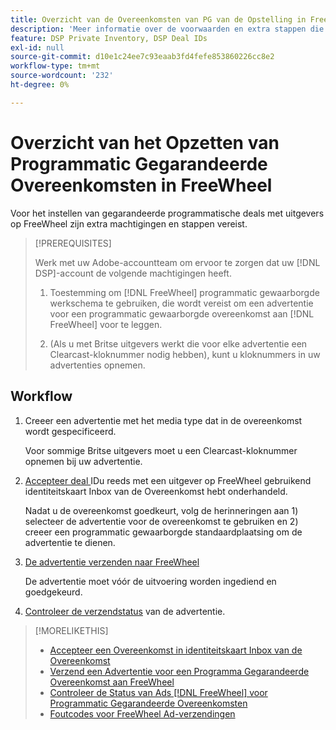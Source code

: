 ```yaml
---
title: Overzicht van de Overeenkomsten van PG van de Opstelling in FreeWheel
description: 'Meer informatie over de voorwaarden en extra stappen die nodig zijn om advertenties voor gegarandeerde programmatische deals met uitgevers op FreeWheel uit te voeren. '
feature: DSP Private Inventory, DSP Deal IDs
exl-id: null
source-git-commit: d10e1c24ee7c93eaab3fd4fefe853860226cc8e2
workflow-type: tm+mt
source-wordcount: '232'
ht-degree: 0%

---
```


# Overzicht van het Opzetten van Programmatic Gegarandeerde Overeenkomsten in FreeWheel

Voor het instellen van gegarandeerde programmatische deals met uitgevers op FreeWheel zijn extra machtigingen en stappen vereist.

>[!PREREQUISITES]
>
>Werk met uw Adobe-accountteam om ervoor te zorgen dat uw [!DNL DSP]-account de volgende machtigingen heeft.
>
>1. Toestemming om [!DNL FreeWheel] programmatic gewaarborgde werkschema te gebruiken, die wordt vereist om een advertentie voor een programmatic gewaarborgde overeenkomst aan [!DNL FreeWheel] voor te leggen.
>
>1. (Als u met Britse uitgevers werkt die voor elke advertentie een Clearcast-kloknummer nodig hebben), kunt u kloknummers in uw advertenties opnemen.


## Workflow

1. Creeer een advertentie met het media type dat in de overeenkomst wordt gespecificeerd.

   Voor sommige Britse uitgevers moet u een Clearcast-kloknummer opnemen bij uw advertentie.

1. [Accepteer deal ](#programmatic-guaranteed-set-up.md#pg-setup-deal-id-inbox) IDu reeds met een uitgever op FreeWheel gebruikend identiteitskaart Inbox van de Overeenkomst hebt onderhandeld.

   Nadat u de overeenkomst goedkeurt, volg de herinneringen aan 1) selecteer de advertentie voor de overeenkomst te gebruiken en 2) creeer een programmatic gewaarborgde standaardplaatsing om de advertentie te dienen.

1. [De advertentie verzenden naar FreeWheel](freewheel-submit.md)

   De advertentie moet vóór de uitvoering worden ingediend en goedgekeurd.

1. [Controleer de verzendstatus](freewheel-check-status.md) van de advertentie.

>[!MORELIKETHIS]
>
>* [Accepteer een Overeenkomst in identiteitskaart Inbox van de Overeenkomst](deal-id-inbox-accept.md)
>* [Verzend een Advertentie voor een Programma Gegarandeerde Overeenkomst aan FreeWheel](freewheel-submit.md)
>* [Controleer de Status van Ads  [!DNL FreeWheel] voor Programmatic Gegarandeerde Overeenkomsten](freewheel-check-status.md)
>* [Foutcodes voor FreeWheel Ad-verzendingen](freewheel-error-codes.md)

